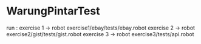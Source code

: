# WarungPintarTest

run : 
exercise 1 -> robot exercise1/ebay/tests/ebay.robot
exercise 2 -> robot exercise2/gist/tests/gist.robot
exercise 3 -> robot exercise3/tests/api.robot 



